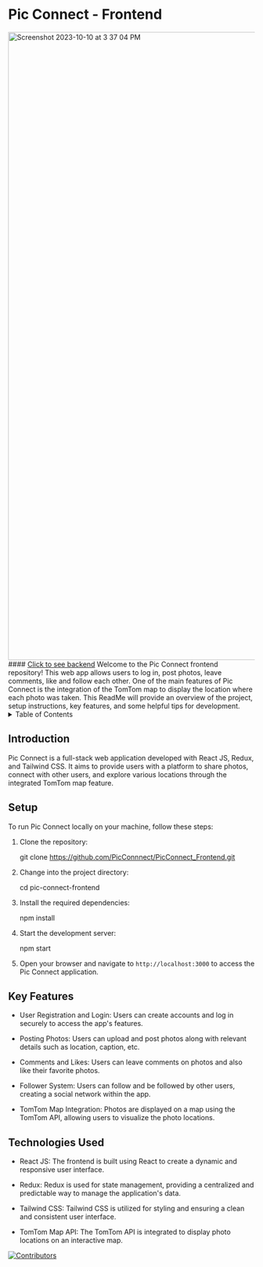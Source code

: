 # Pic Connect - Frontend 
<img width="1280" alt="Screenshot 2023-10-10 at 3 37 04 PM" src="https://github.com/PicConnect-2-0/PicConnect_Frontend/assets/72886722/241d1051-b195-427d-9df5-0a6832eb3378">
#### <a href="https://github.com/PicConnect-2-0/PicConnect_backend">Click to see backend</a>
Welcome to the Pic Connect frontend repository! This web app allows users to log in, post photos, leave comments, like and follow each other. One of the main features of Pic Connect is the integration of the TomTom map to display the location where each photo was taken. This ReadMe will provide an overview of the project, setup instructions, key features, and some helpful tips for development.

<details>
  <summary>Table of Contents</summary>
  <ol>
    <li>
      <a href="#introduction">Introduction</a>
      <ul>
        <li><a href="#setup">Setup</a></li>
      </ul>
    </li>
    <li>
      <a href="#key-features">Key Features</a>
      <ul>
        <li><a href="#technologies-used">Technologies Used</a></li>
      </ul>
    </li>
  </ol>
</details>

## Introduction

Pic Connect is a full-stack web application developed with React JS, Redux, and Tailwind CSS. It aims to provide users with a platform to share photos, connect with other users, and explore various locations through the integrated TomTom map feature.

## Setup

To run Pic Connect locally on your machine, follow these steps:

1. Clone the repository:

   git clone https://github.com/PicConnnect/PicConnect_Frontend.git

2. Change into the project directory:

    cd pic-connect-frontend

3. Install the required dependencies:

    npm install

4. Start the development server:

   npm start

5. Open your browser and navigate to `http://localhost:3000` to access the Pic Connect application.

## Key Features

- User Registration and Login: Users can create accounts and log in securely to access the app's features.

- Posting Photos: Users can upload and post photos along with relevant details such as location, caption, etc.

- Comments and Likes: Users can leave comments on photos and also like their favorite photos.

- Follower System: Users can follow and be followed by other users, creating a social network within the app.

- TomTom Map Integration: Photos are displayed on a map using the TomTom API, allowing users to visualize the photo locations.

## Technologies Used

- React JS: The frontend is built using React to create a dynamic and responsive user interface.

- Redux: Redux is used for state management, providing a centralized and predictable way to manage the application's data.

- Tailwind CSS: Tailwind CSS is utilized for styling and ensuring a clean and consistent user interface.

- TomTom Map API: The TomTom API is integrated to display photo locations on an interactive map.

[contributors-shield]: https://img.shields.io/github/contributors/othneildrew/Best-README-Template.svg?style=for-the-badge
[contributors-url]: https://github.com/PicConnnect/PicConnect_Frontend/graphs/contributors
[![Contributors][contributors-shield]][contributors-url]
